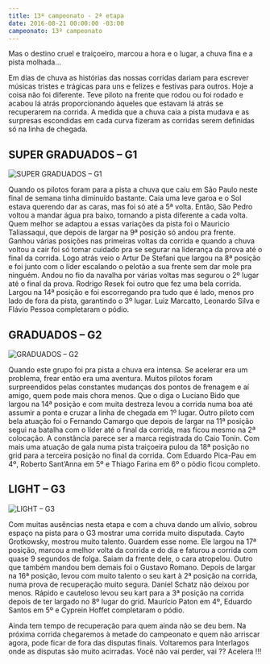 ```yaml
---
title: 13º campeonato - 2ª etapa
date: 2016-08-21 00:00:00 -03:00
campeonato: 13º campeonato
---
```


Mas o destino cruel e traiçoeiro, marcou a hora e o lugar, a chuva fina e a pista molhada…

Em dias de chuva as histórias das nossas corridas dariam para escrever músicas tristes e trágicas para uns e felizes e festivas para outros. Hoje a coisa não foi diferente. Teve piloto na frente que rodou ou foi rodado e acabou lá atrás proporcionando àqueles que estavam lá atrás se recuperarem na corrida. A medida que a chuva caia a pista mudava e as surpresas escondidas em cada curva fizeram as corridas serem definidas só na linha de chegada.

## SUPER GRADUADOS – G1

![SUPER GRADUADOS – G1](/uploads/13oCDK_Etapa2_1-13_2_G1.jpg)

Quando os pilotos foram para a pista a chuva que caiu em São Paulo neste final de semana tinha diminuído bastante. Caia uma leve garoa e o Sol estava querendo dar as caras, mas foi só até a 5ª volta. Então, São Pedro voltou a mandar água pra baixo, tornando a pista diferente a cada volta. Quem melhor se adaptou a essas variações da pista foi o Mauricio Taliassaqui, que depois de largar na 9ª posição só andou pra frente. Ganhou várias posições nas primeiras voltas da corrida e quando a chuva voltou a cair foi só tomar cuidado pra se segurar na liderança da prova até o final da corrida. Logo atrás veio o Artur De Stefani que largou na 8ª posição e foi junto com o líder escalando o pelotão a sua frente sem dar mole pra ninguém. Andou no fio da navalha por várias voltas mas segurou o 2º lugar até o final da prova. Rodrigo Resek foi outro que fez uma bela corrida. Largou na 14ª posição e foi escorregando pra tudo que é lado, menos pro lado de fora da pista, garantindo o 3º lugar. Luiz Marcatto, Leonardo Silva e Flávio Pessoa completaram o pódio.

## GRADUADOS – G2

![GRADUADOS – G2](/uploads/13oCDK_Etapa2_13_2_G2.jpg)

Quando este grupo foi pra pista a chuva era intensa. Se acelerar era um problema, frear então era uma aventura. Muitos pilotos foram surpreendidos pelas constantes mudanças dos pontos de frenagem e aí amigo, quem pode mais chora menos. Que o diga o Luciano Bido que largou na 14ª posição e com muita destreza levou a corrida numa boa até assumir a ponta e cruzar a linha de chegada em 1º lugar. Outro piloto com bela atuação foi o Fernando Camargo que depois de largar na 11ª posição segui na batalha com o líder até o final da corrida, mas ficou mesmo na 2ª colocação. A constância parece ser a marca registrada do Caio Tonin. Com mais uma atuação de gala numa pista traiçoeira pulou da 18ª posição no grid para a terceira posição no final da corrida. Com Eduardo Pica-Pau em 4º, Roberto Sant’Anna em 5º e Thiago Farina em 6º o pódio ficou completo.

## LIGHT – G3

![LIGHT – G3](/uploads/13oCDK_Etapa2_1-13_2_G3.jpg)

Com muitas ausências nesta etapa e com a chuva dando um alívio, sobrou espaço na pista para o G3 mostrar uma corrida muito disputada. Cayto Grotkowsky, mostrou muito talento. Guardem esse nome. Ele largou na 17ª posição, marcou a melhor volta da corrida e do dia e faturou a corrida com quase 9 segundos de folga. Saiam da frente dele, o cara atropelou. Outro que também mandou bem demais foi o Gustavo Romano. Depois de largar na 16ª posição, levou com muito talento o seu kart à 2ª posição na corrida, numa prova de recuperação muito segura. Daniel Schatz não deixou por menos. Rápido e cauteloso levou seu kart para a 3ª posição na corrida depois de ter largado no 8º lugar do grid. Maurício Paton em 4º, Eduardo Santos em 5º e Cyprein Hoffet completaram o pódio.

Ainda tem tempo de recuperação para quem ainda não se deu bem. Na próxima corrida chegaremos à metade do campeonato e quem não arriscar agora, pode ficar de fora das disputas finais. Voltaremos para Interlagos onde as disputas são muito acirradas. Você não vai perder, vai ?? Acelera !!!